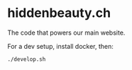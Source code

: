 # hiddenbeauty.ch

The code that powers our main website.

For a dev setup, install docker, then:

`./develop.sh`
